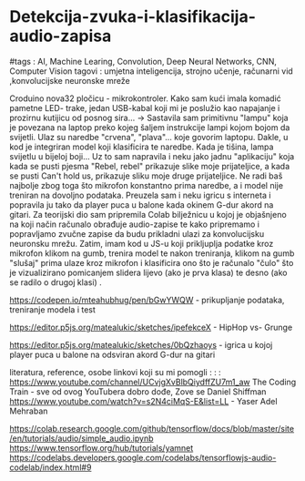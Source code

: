 # Detekcija-zvuka-i-klasifikacija-audio-zapisa
#tags : AI, Machine Learing, Convolution, Deep Neural Networks, CNN, Computer Vision 
tagovi : umjetna inteligencija, strojno učenje, računarni vid ,konvolucijske neuronske mreže

Croduino nova32 pločicu - mikrokontroler. Kako sam kući imala komadić pametne LED- trake,
jedan USB-kabal koji mi je poslužio kao napajanje i prozirnu kutijicu od posnog sira... 
-> Sastavila sam primitivnu "lampu" koja je povezana na laptop preko kojeg šaljem instrukcije lampi kojom bojom da svijetli. Ulaz su naredbe "crvena", "plava"... 
koje govorim laptopu. Dakle, u kod je integriran model koji klasificira te naredbe.
Kada je tišina, lampa svijetlu u bijeloj boji...
Uz to sam napravila i neku jako jadnu "aplikaciju" koja kada se pusti pjesma "Rebel, rebel" prikazuje slike moje prijateljice, 
a kada se pusti Can't hold us, prikazuje sliku moje druge prijateljice. Ne radi baš najbolje zbog toga što mikrofon konstantno prima naredbe,
a i model nije treniran na dovoljno podataka. 
Preuzela sam i neku igricu s interneta i popravila ju tako da player puca u balone kada okinem G-dur akord na gitari. 
Za teorijski dio sam pripremila Colab bilježnicu u kojoj je objašnjeno na koji način računalo obrađuje
audio-zapise te kako pripremamo i popravljamo zvučne zapise da budu prikladni ulazi za konvolucijsku neuronsku mrežu. 
Zatim, imam kod u JS-u koji prikljuplja podatke kroz mikrofon klikom na gumb, trenira model te nakon treniranja,
klikom na gumb "slušaj" prima ulaze kroz mikrofon i klasificira ono što je računalo "čulo" što je vizualizirano 
pomicanjem slidera lijevo (ako je prva klasa) te desno (ako se radilo o drugoj klasi) .


https://codepen.io/mteahubhug/pen/bGwYWQW - prikupljanje podataka, treniranje modela i test

https://editor.p5js.org/matealukic/sketches/ipefekceX - HipHop vs- Grunge 

https://editor.p5js.org/matealukic/sketches/0bQzhaoys - igrica u kojoj player puca u balone na odsviran akord G-dur na gitari


literatura, reference, osobe linkovi koji su mi pomogli : : : 
https://www.youtube.com/channel/UCvjgXvBlbQiydffZU7m1_aw The Coding Train - sve od ovog YouTubera dobro dođe, Zove se Daniel Shiffman
https://www.youtube.com/watch?v=s2N4ciMqS-E&list=LL - Yaser Adel Mehraban 

https://colab.research.google.com/github/tensorflow/docs/blob/master/site/en/tutorials/audio/simple_audio.ipynb
https://www.tensorflow.org/hub/tutorials/yamnet
https://codelabs.developers.google.com/codelabs/tensorflowjs-audio-codelab/index.html#9


